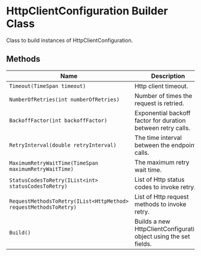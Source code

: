 
# HttpClientConfiguration Builder Class

Class to build instances of HttpClientConfiguration.

## Methods

| Name | Description | Return Type |
|  --- | --- | --- |
| `Timeout(TimeSpan timeout)` | Http client timeout. | `Builder` |
| `NumberOfRetries(int numberOfRetries)` | Number of times the request is retried. | `Builder` |
| `BackoffFactor(int backoffFactor)` | Exponential backoff factor for duration between retry calls. | `Builder` |
| `RetryInterval(double retryInterval)` | The time interval between the endpoint calls. | `Builder` |
| `MaximumRetryWaitTime(TimeSpan maximumRetryWaitTime)` | The maximum retry wait time. | `Builder` |
| `StatusCodesToRetry(IList<int> statusCodesToRetry)` | List of Http status codes to invoke retry. | `Builder` |
| `RequestMethodsToRetry(IList<HttpMethod> requestMethodsToRetry)` | List of Http request methods to invoke retry. | `Builder` |
| `Build()` | Builds a new HttpClientConfiguration object using the set fields. | `HttpClientConfiguration` |


